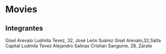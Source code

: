 # Movies
## Integrantes
Gisel Arevalo
Ludmila Tevez, 32, José León Suárez
Gisel Arevalo,32,Salta Capital
Ludmila Tevez
Alejandro Salinas
Cristian Sanguine, 28, Zárate

